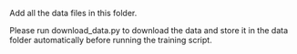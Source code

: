 Add all the data files in this folder.

Please run download_data.py to download the data and store it in the data folder automatically before running the training script.
